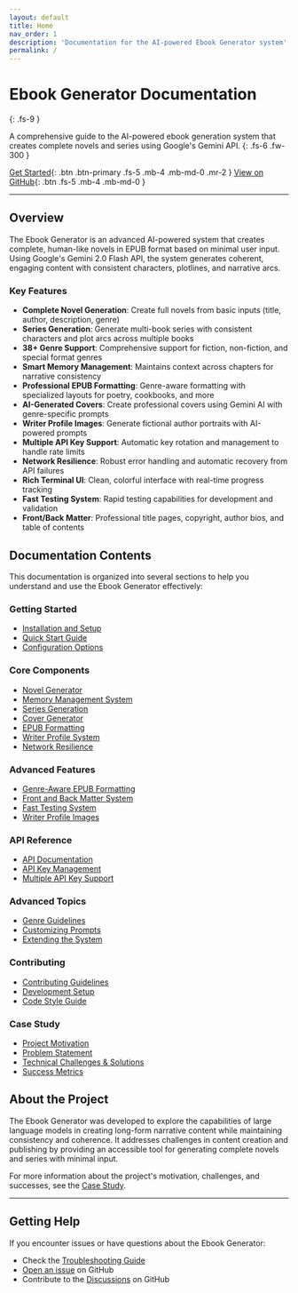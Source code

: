 ```yaml
---
layout: default
title: Home
nav_order: 1
description: 'Documentation for the AI-powered Ebook Generator system'
permalink: /
---
```


# Ebook Generator Documentation

{: .fs-9 }

A comprehensive guide to the AI-powered ebook generation system that creates complete novels and series using Google's Gemini API.
{: .fs-6 .fw-300 }

[Get Started](./getting-started.html){: .btn .btn-primary .fs-5 .mb-4 .mb-md-0 .mr-2 }
[View on GitHub](https://github.com/mosadd1X/ebook-generator){: .btn .fs-5 .mb-4 .mb-md-0 }

---

## Overview

The Ebook Generator is an advanced AI-powered system that creates complete, human-like novels in EPUB format based on minimal user input. Using Google's Gemini 2.0 Flash API, the system generates coherent, engaging content with consistent characters, plotlines, and narrative arcs.

### Key Features

- **Complete Novel Generation**: Create full novels from basic inputs (title, author, description, genre)
- **Series Generation**: Generate multi-book series with consistent characters and plot arcs across multiple books
- **38+ Genre Support**: Comprehensive support for fiction, non-fiction, and special format genres
- **Smart Memory Management**: Maintains context across chapters for narrative consistency
- **Professional EPUB Formatting**: Genre-aware formatting with specialized layouts for poetry, cookbooks, and more
- **AI-Generated Covers**: Create professional covers using Gemini AI with genre-specific prompts
- **Writer Profile Images**: Generate fictional author portraits with AI-powered prompts
- **Multiple API Key Support**: Automatic key rotation and management to handle rate limits
- **Network Resilience**: Robust error handling and automatic recovery from API failures
- **Rich Terminal UI**: Clean, colorful interface with real-time progress tracking
- **Fast Testing System**: Rapid testing capabilities for development and validation
- **Front/Back Matter**: Professional title pages, copyright, author bios, and table of contents

## Documentation Contents

This documentation is organized into several sections to help you understand and use the Ebook Generator effectively:

### Getting Started

- [Installation and Setup](./getting-started.html)
- [Quick Start Guide](./quick-start.html)
- [Configuration Options](./configuration.html)

### Core Components

- [Novel Generator](./components/novel-generator.html)
- [Memory Management System](./components/memory-management.html)
- [Series Generation](./components/series-generation.html)
- [Cover Generator](./components/cover-generator.html)
- [EPUB Formatting](./components/epub-formatting.html)
- [Writer Profile System](./components/writer-profiles.html)
- [Network Resilience](./components/network-resilience.html)

### Advanced Features

- [Genre-Aware EPUB Formatting](./advanced/genre-epub-formatting.html)
- [Front and Back Matter System](./advanced/front-back-matter.html)
- [Fast Testing System](./advanced/fast-testing.html)
- [Writer Profile Images](./advanced/writer-profile-images.html)

### API Reference

- [API Documentation](./api.html)
- [API Key Management](./api-key-management.html)
- [Multiple API Key Support](./multiple-api-keys.html)

### Advanced Topics

- [Genre Guidelines](./advanced/genre-guidelines.html)
- [Customizing Prompts](./advanced/customizing-prompts.html)
- [Extending the System](./advanced/extending-the-system.html)

### Contributing

- [Contributing Guidelines](./contributing.html)
- [Development Setup](./development-setup.html)
- [Code Style Guide](./code-style.html)

### Case Study

- [Project Motivation](./case-study.html#motivation)
- [Problem Statement](./case-study.html#problem-statement)
- [Technical Challenges & Solutions](./case-study.html#technical-challenges--solutions)
- [Success Metrics](./case-study.html#metrics--success-stories)

## About the Project

The Ebook Generator was developed to explore the capabilities of large language models in creating long-form narrative content while maintaining consistency and coherence. It addresses challenges in content creation and publishing by providing an accessible tool for generating complete novels and series with minimal input.

For more information about the project's motivation, challenges, and successes, see the [Case Study](./case-study.html).

---

## Getting Help

If you encounter issues or have questions about the Ebook Generator:

- Check the [Troubleshooting Guide](./troubleshooting.html)
- [Open an issue](https://github.com/mosadd1X/ebook-generator/issues) on GitHub
- Contribute to the [Discussions](https://github.com/mosadd1X/ebook-generator/discussions) on GitHub
